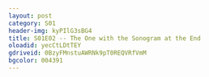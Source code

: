 ```yaml
---
layout: post 
category: S01 
header-img: kyPIlG3sBG4 
title: S01E02 -- The One with the Sonogram at the End 
oloadid: yecCtLDtTEY 
gdriveid: 0BzyFMnstuAWRNk9pT0REQVRfVmM 
bgcolor: 004391
--- 
```

<!--more--> 
